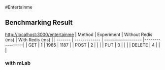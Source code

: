 #Entertainme

## Benchmarking Result

[http://localhost:3000/entertainme](http://localhost:3000/entertainme) 
| Method	| Experiment 		| Without Redis (ms) 	| With Redis (ms) |
| ------- | ------------- | ------------------- |-----------------|
| GET		 	| 1 	 					| 	   1985			 			|     1187 		 		|
| POST	 	| 2 	 					| 		      		 			|         		 		|
| PUT		 	| 3 	 					| 		      					|         		 		|
| DELETE 	| 4 	 					| 		      		 			|        			 		|


### with mLab